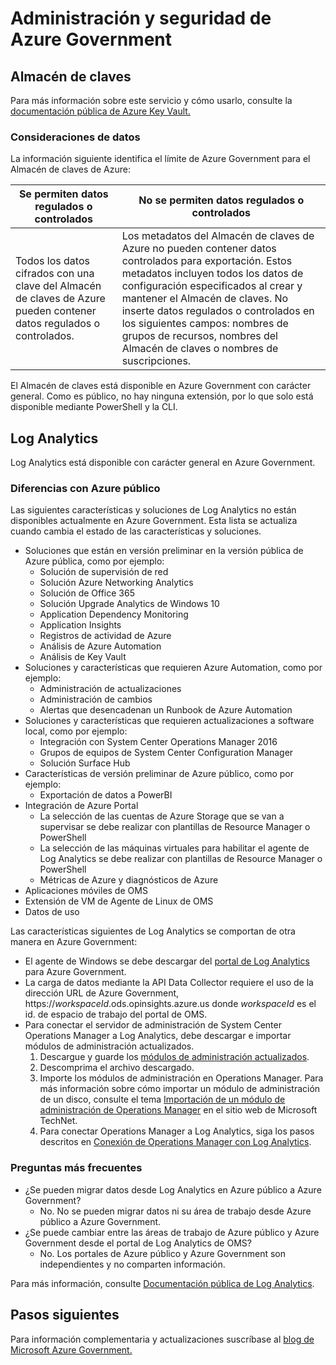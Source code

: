 <properties
    pageTitle="Documentación de Azure Government | Microsoft Azure"
    description="Esto proporciona una comparación de funciones e instrucciones sobre cómo desarrollar aplicaciones para la administración de Azure"
    services="Azure-Government"
    cloud="gov" 
    documentationCenter=""
    authors="scooxl"
    manager="zakramer"
    editor=""/>
<tags
    ms.service="multiple"
    ms.devlang="na"
    ms.topic="article"
    ms.tgt_pltfrm="na"
    ms.workload="azure-government"
    ms.date="10/05/2016"
    ms.author="scooxl"/>

#  <a name="azure-government-management-and-security"></a>Administración y seguridad de Azure Government
##  <a name="key-vault"></a>Almacén de claves
Para más información sobre este servicio y cómo usarlo, consulte la <a href="https://azure.microsoft.com/documentation/services/key-vault">documentación pública de Azure Key Vault. </a>
### <a name="data-considerations"></a>Consideraciones de datos
La información siguiente identifica el límite de Azure Government para el Almacén de claves de Azure:

| Se permiten datos regulados o controlados | No se permiten datos regulados o controlados |
|--------------------------------------------------------------------------------------|-----------------------------------------------------------------------------------------------------------------------------------------------------------------------------------------------------------------------------------------------------------------------------------------------------------------|
| Todos los datos cifrados con una clave del Almacén de claves de Azure pueden contener datos regulados o controlados. | Los metadatos del Almacén de claves de Azure no pueden contener datos controlados para exportación. Estos metadatos incluyen todos los datos de configuración especificados al crear y mantener el Almacén de claves.  No inserte datos regulados o controlados en los siguientes campos: nombres de grupos de recursos, nombres del Almacén de claves o nombres de suscripciones. |

El Almacén de claves está disponible en Azure Government con carácter general. Como es público, no hay ninguna extensión, por lo que solo está disponible mediante PowerShell y la CLI.
## <a name="log-analytics"></a>Log Analytics
Log Analytics está disponible con carácter general en Azure Government. 

### <a name="differences-from-public-azure"></a>Diferencias con Azure público

Las siguientes características y soluciones de Log Analytics no están disponibles actualmente en Azure Government. Esta lista se actualiza cuando cambia el estado de las características y soluciones.

+ Soluciones que están en versión preliminar en la versión pública de Azure pública, como por ejemplo:
  - Solución de supervisión de red
  - Solución Azure Networking Analytics
  - Solución de Office 365
  - Solución Upgrade Analytics de Windows 10
  - Application Dependency Monitoring
  - Application Insights
  - Registros de actividad de Azure
  - Análisis de Azure Automation
  - Análisis de Key Vault
+ Soluciones y características que requieren Azure Automation, como por ejemplo:
  - Administración de actualizaciones
  - Administración de cambios
  - Alertas que desencadenan un Runbook de Azure Automation
+ Soluciones y características que requieren actualizaciones a software local, como por ejemplo:
  - Integración con System Center Operations Manager 2016
  - Grupos de equipos de System Center Configuration Manager
  - Solución Surface Hub
+ Características de versión preliminar de Azure público, como por ejemplo:
  - Exportación de datos a PowerBI
+ Integración de Azure Portal
  - La selección de las cuentas de Azure Storage que se van a supervisar se debe realizar con plantillas de Resource Manager o PowerShell
  - La selección de las máquinas virtuales para habilitar el agente de Log Analytics se debe realizar con plantillas de Resource Manager o PowerShell
  - Métricas de Azure y diagnósticos de Azure
+ Aplicaciones móviles de OMS
+ Extensión de VM de Agente de Linux de OMS
+ Datos de uso

Las características siguientes de Log Analytics se comportan de otra manera en Azure Government:

+ El agente de Windows se debe descargar del [portal de Log Analytics](https://oms.microsoft.us) para Azure Government.
+ La carga de datos mediante la API Data Collector requiere el uso de la dirección URL de Azure Government, https://*workspaceId*.ods.opinsights.azure.us donde *workspaceId* es el id. de espacio de trabajo del portal de OMS. 
+ Para conectar el servidor de administración de System Center Operations Manager a Log Analytics, debe descargar e importar módulos de administración actualizados.
  1. Descargue y guarde los [módulos de administración actualizados](http://go.microsoft.com/fwlink/?LinkId=828749).
  2. Descomprima el archivo descargado.
  3. Importe los módulos de administración en Operations Manager. Para más información sobre cómo importar un módulo de administración de un disco, consulte el tema [Importación de un módulo de administración de Operations Manager](http://technet.microsoft.com/library/hh212691.aspx) en el sitio web de Microsoft TechNet.
  4. Para conectar Operations Manager a Log Analytics, siga los pasos descritos en [Conexión de Operations Manager con Log Analytics](../log-analytics/log-analytics-om-agents.md). 



### <a name="frequently-asked-questions"></a>Preguntas más frecuentes

+ ¿Se pueden migrar datos desde Log Analytics en Azure público a Azure Government?
  - No. No se pueden migrar datos ni su área de trabajo desde Azure público a Azure Government.
+ ¿Se puede cambiar entre las áreas de trabajo de Azure público y Azure Government desde el portal de Log Analytics de OMS?
  - No. Los portales de Azure público y Azure Government son independientes y no comparten información. 

Para más información, consulte [Documentación pública de Log Analytics](../log-analytics/log-analytics-overview.md).

## <a name="next-steps"></a>Pasos siguientes

Para información complementaria y actualizaciones suscríbase al <a href="https://blogs.msdn.microsoft.com/azuregov/">blog de Microsoft Azure Government. </a>
 



<!--HONumber=Oct16_HO2-->


